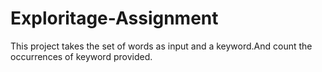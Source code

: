 # Exploritage-Assignment
This project takes the set of words as input and a keyword.And count the occurrences of keyword provided.
